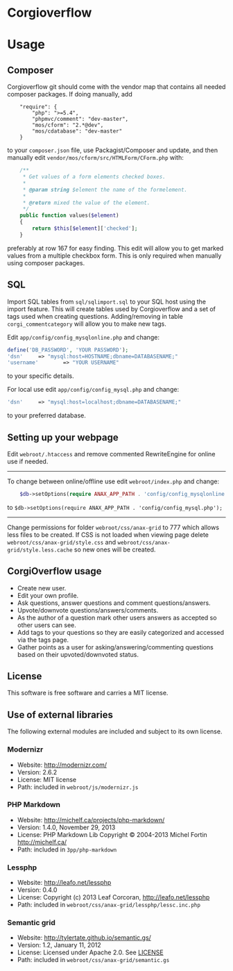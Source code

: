 Corgioverflow
=========

Usage
=====

Composer
--------
Corgioverflow git should come with the vendor map that contains all needed 
composer packages. If doing manually, add
```
    "require": {
        "php": ">=5.4",
        "phpmvc/comment": "dev-master",
        "mos/cform": "2.*@dev",
        "mos/cdatabase": "dev-master"
    }
```
to your `composer.json` file, use Packagist/Composer and update, and then manually 
edit `vendor/mos/cform/src/HTMLForm/CForm.php` with:
```PHP
    /**
     * Get values of a form elements checked boxes.
     *
     * @param string $element the name of the formelement.
     *
     * @return mixed the value of the element.
     */
    public function values($element)
    {
        return $this[$element]['checked'];
    }
```
preferably at row 167 for easy finding. This edit will allow you to get marked values 
from a multiple checkbox form. This is only required when manually using composer packages.

SQL
---
Import SQL tables from `sql/sqlimport.sql` to your SQL host using the import feature.
This will create tables used by Corgioverflow and a set of tags used when creating 
questions. Adding/removing in table `corgi_commentcategory` will allow you to make new tags.

Edit `app/config/config_mysqlonline.php` and change:
```PHP
define('DB_PASSWORD', 'YOUR PASSWORD');
'dsn'     => "mysql:host=HOSTNAME;dbname=DATABASENAME;"
'username'        => "YOUR USERNAME"
```
to your specific details. 

For local use edit `app/config/config_mysql.php` and change:
```PHP
'dsn'     => "mysql:host=localhost;dbname=DATABASENAME;"
```
to your preferred database.

Setting up your webpage
-----------------------
Edit `webroot/.htaccess` and remove commented RewriteEngine for online use if needed.

---
To change between online/offline use edit `webroot/index.php` and change:
```PHP
    $db->setOptions(require ANAX_APP_PATH . 'config/config_mysqlonline.php');
```
to `$db->setOptions(require ANAX_APP_PATH . 'config/config_mysql.php');`

---
Change permissions for folder `webroot/css/anax-grid` to 777 which allows less files 
to be created. If CSS is not loaded when viewing page delete `webroot/css/anax-grid/style.css`
and `webroot/css/anax-grid/style.less.cache` so new ones will be created.

CorgiOverflow usage
-------------
* Create new user.
* Edit your own profile.
* Ask questions, answer questions and comment questions/answers.
* Upvote/downvote questions/answers/comments.
* As the author of a question mark other users answers as accepted so other users can see.
* Add tags to your questions so they are easily categorized and accessed via the tags page.
* Gather points as a user for asking/answering/commenting questions based on their upvoted/downvoted status.

License
------------------

This software is free software and carries a MIT license.



Use of external libraries
-----------------------------------

The following external modules are included and subject to its own license.



### Modernizr
* Website: http://modernizr.com/
* Version: 2.6.2
* License: MIT license
* Path: included in `webroot/js/modernizr.js`



### PHP Markdown
* Website: http://michelf.ca/projects/php-markdown/
* Version: 1.4.0, November 29, 2013
* License: PHP Markdown Lib Copyright © 2004-2013 Michel Fortin http://michelf.ca/
* Path: included in `3pp/php-markdown`



### Lessphp
* Website: http://leafo.net/lessphp
* Version: 0.4.0
* License: Copyright (c) 2013 Leaf Corcoran, http://leafo.net/lessphp
* Path: included in `webroot/css/anax-grid/lessphp/lessc.inc.php`



### Semantic grid
* Website: http://tylertate.github.io/semantic.gs/
* Version: 1.2, January 11, 2012
* License: Licensed under Apache 2.0. See [LICENSE](https://github.com/twigkit/semantic.gs/blob/master/LICENSE.txt)
* Path: included in `webroot/css/anax-grid/semantic.gs`

